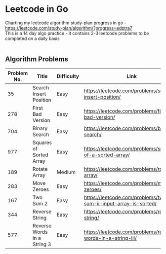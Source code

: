# Leetcode in Go
Charting my leetcode algorithm study-plan progress in go - https://leetcode.com/study-plan/algorithm/?progress=edptra7
<br>
This is a 14 day algo practice - it contains 2-3 leetcode problems to be completed on a daily basis
<br>
<br>

## Algorithm Problems
| Problem No. | Title | Difficulty | Link | Topic | Day |
| ------------- | ------------- | ------------- | ------------- | ------------- | ------------- |
| 35 | Search Insert Position | Easy | https://leetcode.com/problems/search-insert-position/ | Binary Search | Day 1 |
| 278  | First Bad Version | Easy | https://leetcode.com/problems/first-bad-version/ | Binary Search | Day 1 |
| 704  | Binary Search | Easy | https://leetcode.com/problems/binary-search/ | Binary Search | Day 1 |
| 977  | Squares of Sorted Array | Easy | https://leetcode.com/problems/squares-of-a-sorted-array/ | Two Pointers | Day 2 |
| 189  | Rotate Array | Medium | https://leetcode.com/problems/rotate-array/ | Two Pointers | Day 2 |
| 283  | Move Zeroes | Easy | https://leetcode.com/problems/move-zeroes/ | Two Pointers | Day 3 |
| 167  | Two Sum 2 | Easy | https://leetcode.com/problems/two-sum-ii-input-array-is-sorted/ | Two Pointers | Day 3 |
| 344  | Reverse String | Easy | https://leetcode.com/problems/reverse-string/ | Two Pointers | Day 4 |
| 577  | Reverse Words in a String 3 | Easy | https://leetcode.com/problems/reverse-words-in-a-string-iii/ | Two Pointers | Day 4 |




